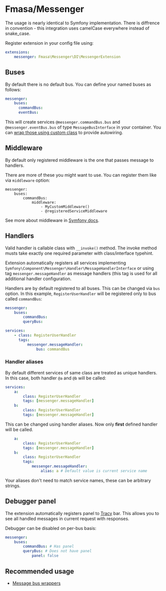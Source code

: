 # Fmasa/Messenger

The usage is nearly identical to Symfony implementation. There is diffrence in convention - this integration uses camelCase everywhere instead of snake_case.

Register extension in your config file using:
```yaml
extensions:
    messenger: Fmasa\Messenger\DI\MessengerExtension
```

## Buses
By default there is no default bus. You can define your named buses as follows:

```yaml
messenger:
    buses:
      commandBus:
      eventBus:
```

This will create services `@messenger.commandBus.bus` and `@messenger.eventBus.bus` of type `MessageBusInterface` in your container. You can [wrap those using custom class](./wrappers.md) to provide autowiring.

## Middleware
By default only registered middleware is the one that passes message to handlers.

There are more of these you might want to use. You can register them like via `middleware` option:
```
messenger:
    buses:
        commandBus:
            middleware:
                - MyCustomMiddleware()
                - @registeredServiceMiddleware
```

See more about middleware in [Symfony docs](https://symfony.com/doc/current/messenger.html#middleware).

## Handlers
Valid handler is callable class with `__invoke()` method. The invoke method musts take exactly one required parameter with class/interface typehint.

Extension automatically registers all services implementing `Symfony\Component\Messenger\Handler\MessageHandlerInterface` or using tag `messenger.messageHandler` as message handlers (this tag is
used for all additional handler configuration.

Handlers are by default registered to all buses. This can be changed via `bus` option. In this example, `RegisterUserHandler` will be registered only to bus called `commandBus`:

```yaml
messenger:
    buses:
        commandBus:
        queryBus:

services:
    - class: RegisterUserHandler
      tags:
          messenger.messageHandler:
              bus: commandBus
```

### Handler aliases
By default different services of same class are treated as unique handlers. In this case, both handler `@a` and `@b` will be called:

```yaml
services:
    a:
        class: RegisterUserHandler
        tags: [messenger.messageHandler]
    b:
        class: RegisterUserHandler
        tags: [messenger.messageHandler]
```

This can be changed using handler aliases. Now only **first** defined handler will be called.

```yaml
    a:
        class: RegisterUserHandler
        tags: [messenger.messageHandler]
    b:
        class: RegisterUserHandler
        tags:
            messenger.messageHandler:
                alias: a # Default value is current service name
```

Your aliases don't need to match service names, these can be arbitrary strings.


## Debugger panel
The extension automatically registers panel to [Tracy](https://tracy.nette.org/) bar.
This allows you to see all handled messages in current request with responses.

Debugger can be disabled on per-bus basis:
```yaml
messenger:
    buses:
        commandBus: # Has panel
        queryBus: # Does not have panel
            panel: false
```

## Recommended usage
- [Message bus wrappers](./wrappers.md)
